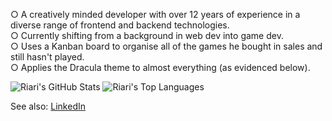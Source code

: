 ○ A creatively minded developer with over 12 years of experience in a diverse range of frontend and backend technologies.  
○ Currently shifting from a background in web dev into game dev.  
○ Uses a Kanban board to organise all of the games he bought in sales and still hasn't played.  
○ Applies the Dracula theme to almost everything (as evidenced below).

![Riari's GitHub Stats](https://github-readme-stats.vercel.app/api?username=riari&count_private=true&show_icons=true&theme=dracula)
![Riari's Top Languages](https://github-readme-stats.vercel.app/api/top-langs/?username=riari&theme=dracula&layout=compact)

See also: [LinkedIn](https://www.linkedin.com/in/riari/)
